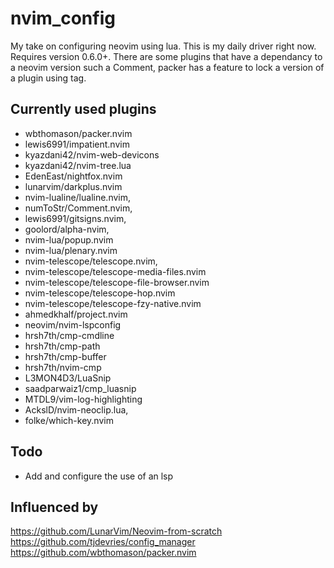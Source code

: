 # nvim_config
My take on configuring neovim using lua. This is my daily driver right now.
Requires version 0.6.0+. There are some plugins that have a dependancy to a neovim version
such a Comment, packer has a feature to lock a version of a plugin using tag.

## Currently used plugins  
 * wbthomason/packer.nvim
 * lewis6991/impatient.nvim
 * kyazdani42/nvim-web-devicons
 * kyazdani42/nvim-tree.lua
 * EdenEast/nightfox.nvim                                
 * lunarvim/darkplus.nvim
 * nvim-lualine/lualine.nvim,
 * numToStr/Comment.nvim,
 * lewis6991/gitsigns.nvim,
 * goolord/alpha-nvim,
 * nvim-lua/popup.nvim
 * nvim-lua/plenary.nvim
 * nvim-telescope/telescope.nvim,
 * nvim-telescope/telescope-media-files.nvim 
 * nvim-telescope/telescope-file-browser.nvim
 * nvim-telescope/telescope-hop.nvim
 * nvim-telescope/telescope-fzy-native.nvim
 * ahmedkhalf/project.nvim    
 * neovim/nvim-lspconfig
 * hrsh7th/cmp-cmdline
 * hrsh7th/cmp-path
 * hrsh7th/cmp-buffer
 * hrsh7th/nvim-cmp
 * L3MON4D3/LuaSnip
 * saadparwaiz1/cmp_luasnip
 * MTDL9/vim-log-highlighting
 * AckslD/nvim-neoclip.lua,
 * folke/which-key.nvim

## Todo
* Add and configure the use of an lsp 


## Influenced by
https://github.com/LunarVim/Neovim-from-scratch
https://github.com/tjdevries/config_manager  
https://github.com/wbthomason/packer.nvim
